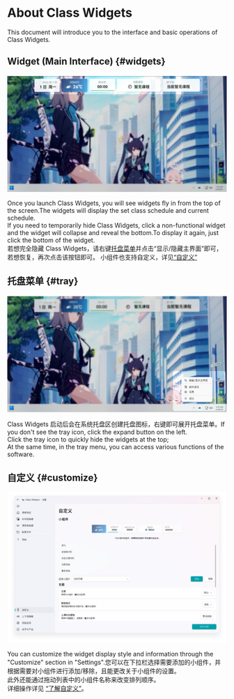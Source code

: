 # About Class Widgets

This document will introduce you to the interface and basic operations of Class Widgets.

## Widget (Main Interface) {#widgets}

![widget.png](/about/widget.png)

Once you launch Class Widgets, you will see widgets fly in from the top of the screen.The widgets will display the set class schedule and current schedule.\
If you need to temporarily hide Class Widgets, click a non-functional widget and the widget will collapse and reveal the bottom.To display it again, just click the bottom of the widget.\
若想完全隐藏 Class Widgets，请右键[托盘菜单](#tray)并点击“显示/隐藏主界面”即可，若想恢复，再次点击该按钮即可。
小组件也支持自定义，详见[“自定义”](#customize)

## 托盘菜单 {#tray}

![tray.png](/about/tray.png)

Class Widgets 启动后会在系统托盘区创建托盘图标，右键即可展开托盘菜单。If you don't see the tray icon, click the expand button on the left.\
Click the tray icon to quickly hide the widgets at the top;\
At the same time, in the tray menu, you can access various functions of the software.

## 自定义 {#customize}

![Image 10.png](/about/Image_10.png)

You can customize the widget display style and information through the "Customize" section in "Settings".您可以在下拉栏选择需要添加的小组件，并根据需要对小组件进行添加/移除，且能更改关于小组件的设置。\
此外还能通过拖动列表中的小组件名称来改变排列顺序。\
详细操作详见 [“了解自定义”](/instruction/advanced/customization)。